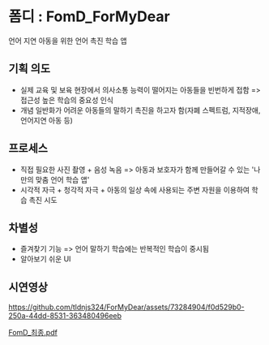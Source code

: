 폼디 : FomD_ForMyDear
===========================
언어 지연 아동을 위한 언어 촉진 학습 앱

## 기획 의도
- 실제 교육 및 보육 현장에서 의사소통 능력이 떨어지는 아동들을 빈번하게 접함
=> 접근성 높은 학습의 중요성 인식
- 개념 일반화가 어려운 아동들의 말하기 촉진을 하고자 함(자폐 스펙트럼, 지적장애, 언어지연 아동 등)


## 프로세스
- 직접 필요한 사진 촬영 + 음성 녹음 => 아동과 보호자가 함께 만들어갈 수 있는 '나만의 맞춤 언어 학습 앱'
- 시각적 자극 + 청각적 자극 + 아동의 일상 속에 사용되는 주변 자원을 이용하여 학습 촉진 시도

## 차별성
- 즐겨찾기 기능 => 언어 말하기 학습에는 반복적인 학습이 중시됨
- 알아보기 쉬운 UI

## 시연영상

https://github.com/tldnjs324/ForMyDear/assets/73284904/f0d529b0-250a-44dd-8531-363480496eeb

[FomD_최종.pdf](https://github.com/ehuiii/ForMyDear/files/14398558/FomD_.pdf)
